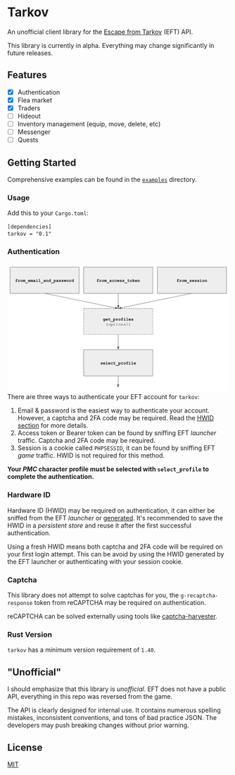 # Tarkov
An unofficial client library for the [Escape from Tarkov](https://escapefromtarkov.com) (EFT) API.

This library is currently in alpha. Everything may change significantly in future releases.

## Features
- [x] Authentication
- [x] Flea market
- [x] Traders
- [ ] Hideout
- [ ] Inventory management (equip, move, delete, etc)
- [ ] Messenger
- [ ] Quests

## Getting Started

Comprehensive examples can be found in the [`examples`](examples) directory.

### Usage
Add this to your `Cargo.toml`:
```
[dependencies]
tarkov = "0.1"
```

### Authentication
![Authentication flowchart](flow.png)
There are three ways to authenticate your EFT account for `tarkov`:
1. Email & password is the easiest way to authenticate your account. However, a captcha and 2FA code may be required. Read the [HWID section](#hardware-id) for more details.
2. Access token or Bearer token can be found by sniffing EFT _launcher_ traffic. Captcha and 2FA code may be required.
3. Session is a cookie called `PHPSESSID`, it can be found by sniffing EFT _game_ traffic. HWID is not required for this method.

**Your _PMC_ character profile must be selected with `select_profile` to complete the authentication.**

### Hardware ID
Hardware ID (HWID) may be required on authentication, it can either be sniffed from the EFT _launcher_ or [generated](https://docs.rs/todo). It's recommended to save the HWID in a _persistent store_ and reuse it after the first successful authentication.

Using a fresh HWID means both captcha and 2FA code will be required on your first login attempt. This can be avoid by using the HWID generated by the EFT launcher or authenticating with your session cookie.

### Captcha
This library does not attempt to solve captchas for you, the `g-recaptcha-response` token from reCAPTCHA may be required on authentication.

reCAPTCHA can be solved externally using tools like [captcha-harvester](https://github.com/dzt/captcha-harvester).

### Rust Version
`tarkov` has a minimum version requirement of `1.40`.

## "Unofficial"

I should emphasize that this library is _unofficial_. EFT does not have a public API, everything in this repo was reversed from the game.

The API is clearly designed for internal use. It contains numerous spelling mistakes, inconsistent conventions, and tons of bad practice JSON. The developers may push breaking changes without prior warning.

## License
[MIT](LICENSE)
